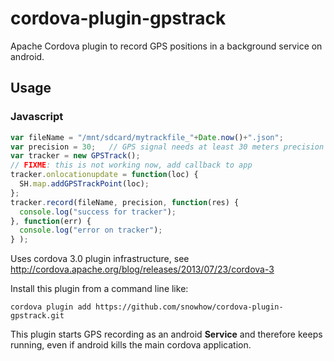 cordova-plugin-gpstrack
=======================

Apache Cordova plugin to record GPS positions in a background service on android.

Usage
-----

### Javascript

```javascript
var fileName = "/mnt/sdcard/mytrackfile_"+Date.now()+".json";
var precision = 30;   // GPS signal needs at least 30 meters precision
var tracker = new GPSTrack();
// FIXME: this is not working now, add callback to app
tracker.onlocationupdate = function(loc) {
  SH.map.addGPSTrackPoint(loc);
};
tracker.record(fileName, precision, function(res) {
  console.log("success for tracker");
}, function(err) { 
  console.log("error on tracker"); 
} );

```
Uses cordova 3.0 plugin infrastructure, see http://cordova.apache.org/blog/releases/2013/07/23/cordova-3

Install this plugin from a command line like:
```shell
cordova plugin add https://github.com/snowhow/cordova-plugin-gpstrack.git
```

This plugin starts GPS recording as an android **Service** and therefore keeps running, even if android kills the main cordova application.

